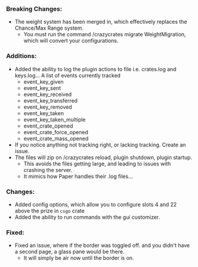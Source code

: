### Breaking Changes:
- The weight system has been merged in, which effectively replaces the Chance/Max Range system.
  - You must run the command /crazycrates migrate WeightMigration, which will convert your configurations.

### Additions:
- Added the ability to log the plugin actions to file i.e. crates.log and keys.log... A list of events currently tracked
  - event_key_given
  - event_key_sent
  - event_key_received
  - event_key_transferred
  - event_key_removed
  - event_key_taken
  - event_key_taken_multiple
  - event_crate_opened
  - event_crate_force_opened
  - event_crate_mass_opened
- If you notice anything not tracking right, or lacking tracking. Create an issue.
- The files will zip on /crazycrates reload, plugin shutdown, plugin startup.
  - This avoids the files getting large, and leading to issues with crashing the server.
  - It mimics how Paper handles their .log files...

### Changes:
- Added config options, which allow you to configure slots 4 and 22 above the prize in `csgo` crate
- Added the ability to run commands with the gui customizer.

### Fixed:
- Fixed an issue, where if the border was toggled off. and you didn't have a second page, a glass pane would be there.
  - It will simply be air now until the border is on.